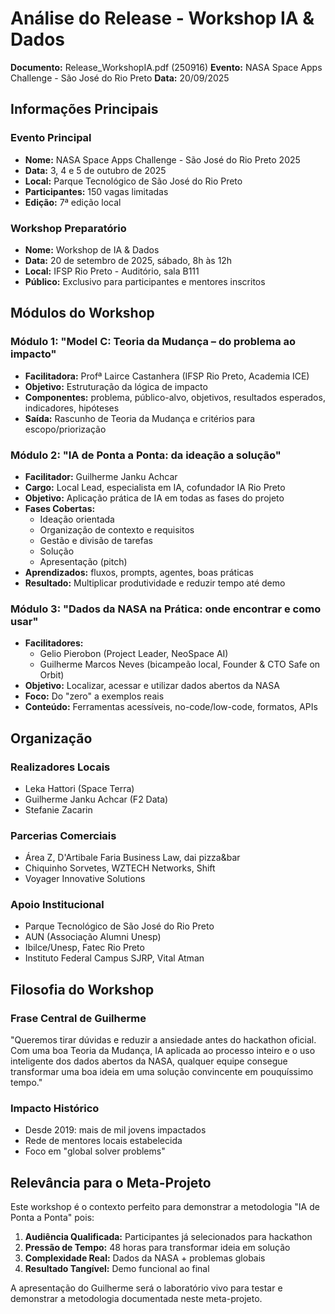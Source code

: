 # Análise do Release - Workshop IA & Dados

**Documento:** Release_WorkshopIA.pdf (250916)
**Evento:** NASA Space Apps Challenge - São José do Rio Preto
**Data:** 20/09/2025

## Informações Principais

### Evento Principal
- **Nome:** NASA Space Apps Challenge - São José do Rio Preto 2025
- **Data:** 3, 4 e 5 de outubro de 2025
- **Local:** Parque Tecnológico de São José do Rio Preto
- **Participantes:** 150 vagas limitadas
- **Edição:** 7ª edição local

### Workshop Preparatório
- **Nome:** Workshop de IA & Dados
- **Data:** 20 de setembro de 2025, sábado, 8h às 12h
- **Local:** IFSP Rio Preto - Auditório, sala B111
- **Público:** Exclusivo para participantes e mentores inscritos

## Módulos do Workshop

### Módulo 1: "Model C: Teoria da Mudança – do problema ao impacto"
- **Facilitadora:** Profª Lairce Castanhera (IFSP Rio Preto, Academia ICE)
- **Objetivo:** Estruturação da lógica de impacto
- **Componentes:** problema, público-alvo, objetivos, resultados esperados, indicadores, hipóteses
- **Saída:** Rascunho de Teoria da Mudança e critérios para escopo/priorização

### Módulo 2: "IA de Ponta a Ponta: da ideação a solução"
- **Facilitador:** Guilherme Janku Achcar
- **Cargo:** Local Lead, especialista em IA, cofundador IA Rio Preto
- **Objetivo:** Aplicação prática de IA em todas as fases do projeto
- **Fases Cobertas:**
  - Ideação orientada
  - Organização de contexto e requisitos
  - Gestão e divisão de tarefas
  - Solução
  - Apresentação (pitch)
- **Aprendizados:** fluxos, prompts, agentes, boas práticas
- **Resultado:** Multiplicar produtividade e reduzir tempo até demo

### Módulo 3: "Dados da NASA na Prática: onde encontrar e como usar"
- **Facilitadores:**
  - Gelio Pierobon (Project Leader, NeoSpace AI)
  - Guilherme Marcos Neves (bicampeão local, Founder & CTO Safe on Orbit)
- **Objetivo:** Localizar, acessar e utilizar dados abertos da NASA
- **Foco:** Do "zero" a exemplos reais
- **Conteúdo:** Ferramentas acessíveis, no-code/low-code, formatos, APIs

## Organização

### Realizadores Locais
- Leka Hattori (Space Terra)
- Guilherme Janku Achcar (F2 Data)
- Stefanie Zacarin

### Parcerias Comerciais
- Área Z, D'Artibale Faria Business Law, dai pizza&bar
- Chiquinho Sorvetes, WZTECH Networks, Shift
- Voyager Innovative Solutions

### Apoio Institucional
- Parque Tecnológico de São José do Rio Preto
- AUN (Associação Alumni Unesp)
- Ibilce/Unesp, Fatec Rio Preto
- Instituto Federal Campus SJRP, Vital Atman

## Filosofia do Workshop

### Frase Central de Guilherme
"Queremos tirar dúvidas e reduzir a ansiedade antes do hackathon oficial. Com uma boa Teoria da Mudança, IA aplicada ao processo inteiro e o uso inteligente dos dados abertos da NASA, qualquer equipe consegue transformar uma boa ideia em uma solução convincente em pouquíssimo tempo."

### Impacto Histórico
- Desde 2019: mais de mil jovens impactados
- Rede de mentores locais estabelecida
- Foco em "global solver problems"

## Relevância para o Meta-Projeto

Este workshop é o contexto perfeito para demonstrar a metodologia "IA de Ponta a Ponta" pois:

1. **Audiência Qualificada:** Participantes já selecionados para hackathon
2. **Pressão de Tempo:** 48 horas para transformar ideia em solução
3. **Complexidade Real:** Dados da NASA + problemas globais
4. **Resultado Tangível:** Demo funcional ao final

A apresentação do Guilherme será o laboratório vivo para testar e demonstrar a metodologia documentada neste meta-projeto.